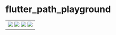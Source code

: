 # flutter_path_playground

<div style="text-align: center"><table><tr>
<td style="text-align: center">
    <img src="https://file.io/XiP7dDieOmbo"/>
    <img src="https://file.io/M2xuw0qkEYqw"/>
    <img src="https://file.io/od27wucJxqR2"/>
    <img src="https://file.io/tBLVQmuiKrDs"/>
</td>
</tr></table></div>